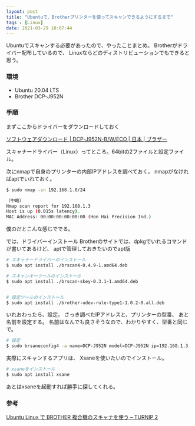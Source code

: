 ```yaml
---
layout: post
title: "Ubuntuで、Brotherプリンターを使ってスキャンできるようにするまで"
tags : [Linux]
date: 2021-03-29 10:07:44
---
```




Ubuntuでスキャンする必要があったので、やったことまとめ。
Brotherがドライバー配布しているので、
Linuxならどのディストリビューションでもできると思う。



### 環境

* Ubuntu 20.04 LTS
* Brother DCP-J952N



### 手順

まずここからドライバーをダウンロードしておく

[ソフトウェアダウンロード &#124; DCP-J952N-B/W/ECO &#124; 日本 &#124; ブラザー](https://support.brother.co.jp/j/b/downloadlist.aspx?c=jp&lang=ja&prod=dcpj952n&os=128)

スキャナードライバー（Linux）ってところ。64bitの2ファイルと設定ファイル。


次にnmapで自身のプリンターの内部IPアドレスを調べておく。
nmapがなければaptでいれておく。

```bash
$ sudo nmap -sn 192.168.1.0/24

（中略）
Nmap scan report for 192.168.1.3
Host is up (0.015s latency).
MAC Address: 00:00:00:00:00:00 (Hon Hai Precision Ind.)

```
僕のだとこんな感じででる。



では、ドライバーインストール
Brotherのサイトでは、dpkgでいれるコマンドが書いてあるけど、
aptで管理しておきたいのでapt版


```bash
# スキャナードライバーのインストール
$ sudo apt install ./brscan4-0.4.9-1.amd64.deb

# スキャンキーツールのインストール
$ sudo apt install ./brscan-skey-0.3.1-1.amd64.deb


# 設定ツールのインストール
$ sudo apt install ./brother-udev-rule-type1-1.0.2-0.all.deb
```

いれおわったら、設定。
さっき調べたIPアドレスと、プリンターの型番、
あと名前を設定する。
名前はなんでも良さそうなので、わかりやすく、型番と同じで。


```bash
# 設定
$ sudo brsaneconfig4 -a name=DCP-J952N model=DCP-J952N ip=192.168.1.3
```


実際にスキャンするアプリは、
Xsaneを使いたいのでインストール。



```bash
# xsaneをインストール
$ sudo apt install xsane
```


あとはxsaneを起動すれば勝手に探してくれる。



### 参考

[Ubuntu Linux で BROTHER 複合機のスキャナを使う – TURNIP 2](https://femoghalvfems.info/archives/24297)


